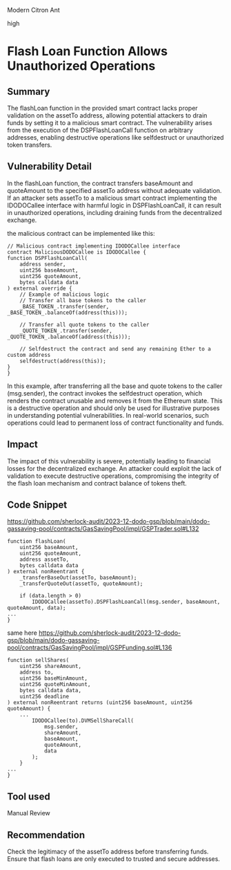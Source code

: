 Modern Citron Ant

high

# Flash Loan Function Allows Unauthorized Operations

## Summary
The flashLoan function in the provided smart contract lacks proper validation on the assetTo address, allowing potential attackers to drain funds by setting it to a malicious smart contract. The vulnerability arises from the execution of the DSPFlashLoanCall function on arbitrary addresses, enabling destructive operations like selfdestruct or unauthorized token transfers.

## Vulnerability Detail
In the flashLoan function, the contract transfers baseAmount and quoteAmount to the specified assetTo address without adequate validation. If an attacker sets assetTo to a malicious smart contract implementing the IDODOCallee interface with harmful logic in DSPFlashLoanCall, it can result in unauthorized operations, including draining funds from the decentralized exchange.

the malicious contract can be implemented like this:

    // Malicious contract implementing IDODOCallee interface
    contract MaliciousDODOCallee is IDODOCallee {
    function DSPFlashLoanCall(
        address sender,
        uint256 baseAmount,
        uint256 quoteAmount,
        bytes calldata data
    ) external override {
        // Example of malicious logic
        // Transfer all base tokens to the caller
        _BASE_TOKEN_.transfer(sender, _BASE_TOKEN_.balanceOf(address(this)));

        // Transfer all quote tokens to the caller
        _QUOTE_TOKEN_.transfer(sender, _QUOTE_TOKEN_.balanceOf(address(this)));
      
        // Selfdestruct the contract and send any remaining Ether to a custom address
        selfdestruct(address(this));
    }
    }

In this example, after transferring all the base and quote tokens to the caller (msg.sender), the contract invokes the selfdestruct operation, which renders the contract unusable and removes it from the Ethereum state. This is a destructive operation and should only be used for illustrative purposes in understanding potential vulnerabilities. In real-world scenarios, such operations could lead to permanent loss of contract functionality and funds.

## Impact
The impact of this vulnerability is severe, potentially leading to financial losses for the decentralized exchange. An attacker could exploit the lack of validation to execute destructive operations, compromising the integrity of the flash loan mechanism and contract balance of tokens theft.

## Code Snippet
https://github.com/sherlock-audit/2023-12-dodo-gsp/blob/main/dodo-gassaving-pool/contracts/GasSavingPool/impl/GSPTrader.sol#L132


    function flashLoan(
        uint256 baseAmount,
        uint256 quoteAmount,
        address assetTo,
        bytes calldata data
    ) external nonReentrant {
        _transferBaseOut(assetTo, baseAmount);
        _transferQuoteOut(assetTo, quoteAmount);

        if (data.length > 0)
            IDODOCallee(assetTo).DSPFlashLoanCall(msg.sender, baseAmount, quoteAmount, data);
    ...
    }


same here
https://github.com/sherlock-audit/2023-12-dodo-gsp/blob/main/dodo-gassaving-pool/contracts/GasSavingPool/impl/GSPFunding.sol#L136

    function sellShares(
        uint256 shareAmount,
        address to,
        uint256 baseMinAmount,
        uint256 quoteMinAmount,
        bytes calldata data,
        uint256 deadline
    ) external nonReentrant returns (uint256 baseAmount, uint256 quoteAmount) {
        ...
            IDODOCallee(to).DVMSellShareCall(
                msg.sender,
                shareAmount,
                baseAmount,
                quoteAmount,
                data
            );
        }
    ...
    }

## Tool used
Manual Review

## Recommendation
Check the legitimacy of the assetTo address before transferring funds. Ensure that flash loans are only executed to trusted and secure addresses.

